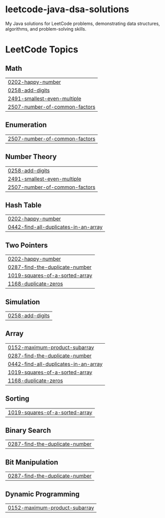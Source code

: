 # leetcode-java-dsa-solutions
My Java solutions for LeetCode problems, demonstrating data structures, algorithms, and problem-solving skills.

<!---LeetCode Topics Start-->
# LeetCode Topics
## Math
|  |
| ------- |
| [0202-happy-number](https://github.com/arquillianroger/leetcode-java-dsa-solutions/tree/master/0202-happy-number) |
| [0258-add-digits](https://github.com/arquillianroger/leetcode-java-dsa-solutions/tree/master/0258-add-digits) |
| [2491-smallest-even-multiple](https://github.com/arquillianroger/leetcode-java-dsa-solutions/tree/master/2491-smallest-even-multiple) |
| [2507-number-of-common-factors](https://github.com/arquillianroger/leetcode-java-dsa-solutions/tree/master/2507-number-of-common-factors) |
## Enumeration
|  |
| ------- |
| [2507-number-of-common-factors](https://github.com/arquillianroger/leetcode-java-dsa-solutions/tree/master/2507-number-of-common-factors) |
## Number Theory
|  |
| ------- |
| [0258-add-digits](https://github.com/arquillianroger/leetcode-java-dsa-solutions/tree/master/0258-add-digits) |
| [2491-smallest-even-multiple](https://github.com/arquillianroger/leetcode-java-dsa-solutions/tree/master/2491-smallest-even-multiple) |
| [2507-number-of-common-factors](https://github.com/arquillianroger/leetcode-java-dsa-solutions/tree/master/2507-number-of-common-factors) |
## Hash Table
|  |
| ------- |
| [0202-happy-number](https://github.com/arquillianroger/leetcode-java-dsa-solutions/tree/master/0202-happy-number) |
| [0442-find-all-duplicates-in-an-array](https://github.com/arquillianroger/leetcode-java-dsa-solutions/tree/master/0442-find-all-duplicates-in-an-array) |
## Two Pointers
|  |
| ------- |
| [0202-happy-number](https://github.com/arquillianroger/leetcode-java-dsa-solutions/tree/master/0202-happy-number) |
| [0287-find-the-duplicate-number](https://github.com/arquillianroger/leetcode-java-dsa-solutions/tree/master/0287-find-the-duplicate-number) |
| [1019-squares-of-a-sorted-array](https://github.com/arquillianroger/leetcode-java-dsa-solutions/tree/master/1019-squares-of-a-sorted-array) |
| [1168-duplicate-zeros](https://github.com/arquillianroger/leetcode-java-dsa-solutions/tree/master/1168-duplicate-zeros) |
## Simulation
|  |
| ------- |
| [0258-add-digits](https://github.com/arquillianroger/leetcode-java-dsa-solutions/tree/master/0258-add-digits) |
## Array
|  |
| ------- |
| [0152-maximum-product-subarray](https://github.com/arquillianroger/leetcode-java-dsa-solutions/tree/master/0152-maximum-product-subarray) |
| [0287-find-the-duplicate-number](https://github.com/arquillianroger/leetcode-java-dsa-solutions/tree/master/0287-find-the-duplicate-number) |
| [0442-find-all-duplicates-in-an-array](https://github.com/arquillianroger/leetcode-java-dsa-solutions/tree/master/0442-find-all-duplicates-in-an-array) |
| [1019-squares-of-a-sorted-array](https://github.com/arquillianroger/leetcode-java-dsa-solutions/tree/master/1019-squares-of-a-sorted-array) |
| [1168-duplicate-zeros](https://github.com/arquillianroger/leetcode-java-dsa-solutions/tree/master/1168-duplicate-zeros) |
## Sorting
|  |
| ------- |
| [1019-squares-of-a-sorted-array](https://github.com/arquillianroger/leetcode-java-dsa-solutions/tree/master/1019-squares-of-a-sorted-array) |
## Binary Search
|  |
| ------- |
| [0287-find-the-duplicate-number](https://github.com/arquillianroger/leetcode-java-dsa-solutions/tree/master/0287-find-the-duplicate-number) |
## Bit Manipulation
|  |
| ------- |
| [0287-find-the-duplicate-number](https://github.com/arquillianroger/leetcode-java-dsa-solutions/tree/master/0287-find-the-duplicate-number) |
## Dynamic Programming
|  |
| ------- |
| [0152-maximum-product-subarray](https://github.com/arquillianroger/leetcode-java-dsa-solutions/tree/master/0152-maximum-product-subarray) |
<!---LeetCode Topics End-->